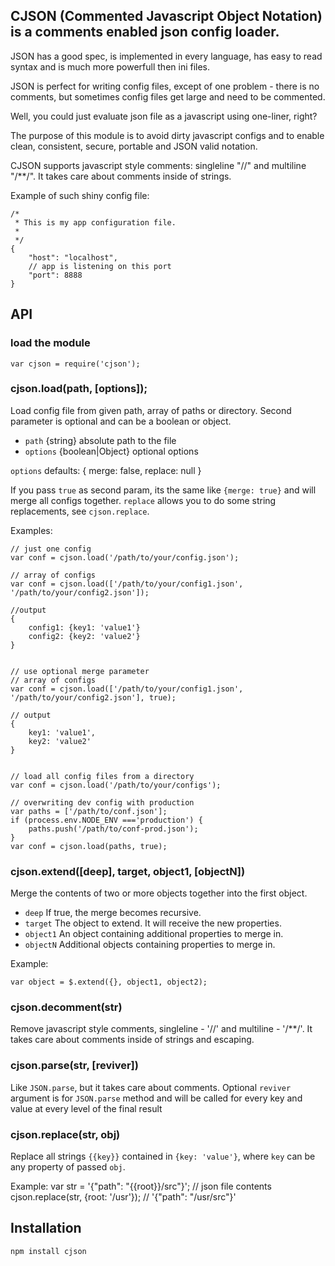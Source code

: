 ## CJSON (Commented Javascript Object Notation) is a comments enabled json config loader. 

JSON has a good spec, is implemented in every language, has easy to read syntax and is much more powerfull then ini files.

JSON is perfect for writing config files, except of one problem - there is no comments, but sometimes config files get large and need to be commented.

Well, you could just evaluate json file as a javascript using one-liner, right?

The purpose of this module is to avoid dirty javascript configs and to enable clean, consistent, secure, portable and JSON valid notation.

CJSON supports javascript style comments: singleline "//" and  multiline "/**/". It takes care about comments inside of strings.

Example of such shiny config file:
	
	/*
	 * This is my app configuration file.
	 * 
	 */
	{
		"host": "localhost",
		// app is listening on this port
		"port": 8888
	}


## API

### load the module
	var cjson = require('cjson');

### cjson.load(path, [options]);

Load config file from given path, array of paths or directory. Second parameter is optional and can be a boolean or object.
 
- `path` {string} absolute path to the file
- `options` {boolean|Object} optional options 

`options` defaults:
	{
		merge: false,
		replace: null
	}

If you pass `true` as second param, its the same like `{merge: true}` and will merge all configs together.
`replace` allows you to do some string replacements, see `cjson.replace`.
 
Examples:
	
	// just one config 
	var conf = cjson.load('/path/to/your/config.json');

	// array of configs 
	var conf = cjson.load(['/path/to/your/config1.json', '/path/to/your/config2.json']);
	
	//output
	{
		config1: {key1: 'value1'}
		config2: {key2: 'value2'}
	}
	
	
	// use optional merge parameter
	// array of configs 
	var conf = cjson.load(['/path/to/your/config1.json', '/path/to/your/config2.json'], true);
	
	// output
	{
		key1: 'value1',
		key2: 'value2'
	}
	
	
	// load all config files from a directory
	var conf = cjson.load('/path/to/your/configs');
	
	// overwriting dev config with production
	var paths = ['/path/to/conf.json'];
	if (process.env.NODE_ENV ==='production') {
		paths.push('/path/to/conf-prod.json');
	}
	var conf = cjson.load(paths, true);

### cjson.extend([deep], target, object1, [objectN])

Merge the contents of two or more objects together into the first object. 

- `deep` If true, the merge becomes recursive.
- `target` The object to extend. It will receive the new properties.
- `object1` An object containing additional properties to merge in.
- `objectN` Additional objects containing properties to merge in.

Example:

	var object = $.extend({}, object1, object2);

### cjson.decomment(str)

Remove javascript style comments, singleline - '//' and multiline - '/**/'. It takes care 
about comments inside of strings and escaping.

### cjson.parse(str, [reviver])

Like `JSON.parse`, but it takes care about comments. Optional `reviver` argument 
is for `JSON.parse` method and will be called for every key and value at every level 
of the final result

### cjson.replace(str, obj)

Replace all strings `{{key}}` contained in `{key: 'value'}`, where `key` can be any 
property of passed `obj`.

Example:
	var str = '{"path": "{{root}}/src"}'; // json file contents
	cjson.replace(str, {root: '/usr'}); // '{"path": "/usr/src"}'  
	
## Installation

	npm install cjson